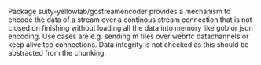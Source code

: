 Package suity-yellowlab/gostreamencoder provides a mechanism to encode the data of a stream over a continous stream connection that is not closed on finishing
without loading all the data into memory like gob or json encoding.
Use cases are e.g. sending m files over webrtc datachannels or keep alive tcp connections. Data integrity is not checked as this should be abstracted from the chunking.